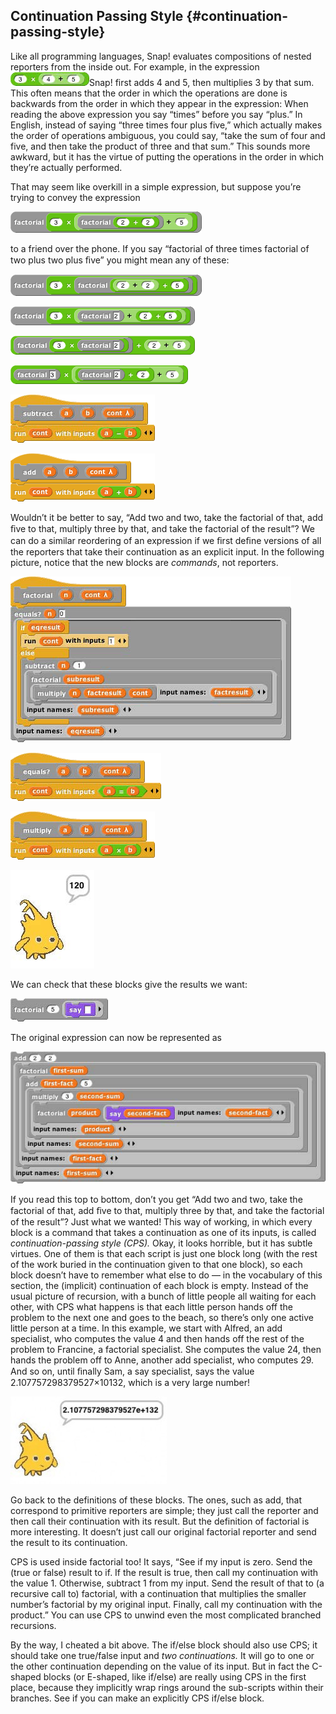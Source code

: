 ## Continuation Passing Style {#continuation-passing-style}

Like all programming languages, Snap! evaluates compositions of nested reporters from the inside out. For example, in the expression ![image](SnapManual/Image_187.png)Snap! first adds 4 and 5, then multiplies 3 by that sum. This often means that the order in which the operations are done is backwards from the order in which they appear in the expression: When reading the above expression you say “times” before you say “plus.” In English, instead of saying “three times four plus five,” which actually makes the order of operations ambiguous, you could say, “take the sum of four and five, and then take the product of three and that sum.” This sounds more awkward, but it has the virtue of putting the operations in the order in which they’re actually performed.

That may seem like overkill in a simple expression, but suppose you’re trying to convey the expression

![image](SnapManual/Image_188.png)

to a friend over the phone. If you say “factorial of three times factorial of two plus two plus ﬁve” you might mean any of these:

![image](SnapManual/Image_189.png)

![image](SnapManual/Image_190.png)

![image](SnapManual/Image_191.png)

![image](SnapManual/Image_192.png)

![image](SnapManual/Image_193.png)

![image](SnapManual/Image_194.png)

Wouldn’t it be better to say, “Add two and two, take the factorial of that, add ﬁve to that, multiply three by that, and take the factorial of the result”? We can do a similar reordering of an expression if we ﬁrst deﬁne versions of all the reporters that take their continuation as an explicit input. In the following picture, notice that the new blocks are _commands_, not reporters.

![image](SnapManual/Image_195.png)

![image](SnapManual/Image_196.png)

![image](SnapManual/Image_197.png)

![image](SnapManual/Image_198.jpg)

We can check that these blocks give the results we want:

![image](SnapManual/Image_199.png)

The original expression can now be represented as

![image](SnapManual/Image_200.png)

If you read this top to bottom, don’t you get “Add two and two, take the factorial of that, add ﬁve to that, multiply three by that, and take the factorial of the result”? Just what we wanted! This way of working, in which every block is a command that takes a continuation as one of its inputs, is called _continuation-passing style (CPS)._ Okay, it looks horrible, but it has subtle virtues. One of them is that each script is just one block long (with the rest of the work buried in the continuation given to that one block), so each block doesn’t have to remember what else to do — in the vocabulary of this section, the (implicit) continuation of each block is empty. Instead of the usual picture of recursion, with a bunch of little people all waiting for each other, with CPS what happens is that each little person hands off the problem to the next one and goes to the beach, so there’s only one active little person at a time. In this example, we start with Alfred, an add specialist, who computes the value 4 and then hands off the rest of the problem to Francine, a factorial specialist. She computes the value 24, then hands the problem off to Anne, another add specialist, who computes 29\. And so on, until ﬁnally Sam, a say specialist, says the value 2.107757298379527×10132, which is a very large number!

![image](SnapManual/Image_201.jpg)

Go back to the definitions of these blocks. The ones, such as add, that correspond to primitive reporters are simple; they just call the reporter and then call their continuation with its result. But the definition of factorial is more interesting. It doesn’t just call our original factorial reporter and send the result to its continuation.

CPS is used inside factorial too! It says, “See if my input is zero. Send the (true or false) result to if. If the result is true, then call my continuation with the value 1\. Otherwise, subtract 1 from my input. Send the result of that to (a recursive call to) factorial, with a continuation that multiplies the smaller number’s factorial by my original input. Finally, call my continuation with the product.” You can use CPS to unwind even the most complicated branched recursions.

By the way, I cheated a bit above. The if/else block should also use CPS; it should take one true/false input and _two continuations._ It will go to one or the other continuation depending on the value of its input. But in fact the C-shaped blocks (or E-shaped, like if/else) are really using CPS in the first place, because they implicitly wrap rings around the sub-scripts within their branches. See if you can make an explicitly CPS if/else block.